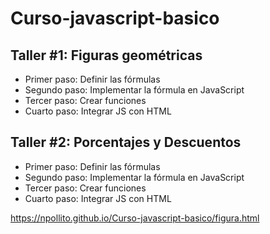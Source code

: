 # Curso-javascript-basico

## Taller #1: Figuras geométricas

- Primer paso: Definir las fórmulas
- Segundo paso: Implementar la fórmula en JavaScript
- Tercer paso: Crear funciones
- Cuarto paso: Integrar JS con HTML

## Taller #2: Porcentajes y Descuentos

- Primer paso: Definir las fórmulas
- Segundo paso: Implementar la fórmula en JavaScript
- Tercer paso: Crear funciones
- Cuarto paso: Integrar JS con HTML

https://npollito.github.io/Curso-javascript-basico/figura.html

